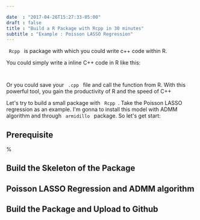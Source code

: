 ```yaml
---

date  : "2017-04-26T15:27:33-05:00"
draft : false
title : "Build a R Package with Rcpp in 30 minutes"
subtitle : "Example : Poisson LASSO Regression"
---
```


<code> Rcpp </code> is package with which you could write c++ code within R. 

You could simply write a inline C++ code in R like this:

<code>
</code>

Or you could save your <code> .cpp </code> file and call the function from R. With this
powerful tool, you gain the productivity of R and the speed of C++

Let's try to build a small package with <code> Rcpp </code>. Take the Poisson LASSO regression as an 
example. I'm gonna to install this model with ADMM algorithm and through <code> armidillo </code> package.
So let's get start:

## Prerequisite
% 

## Build the Skeleton of the Package

## Poisson LASSO Regression and ADMM algorithm

## Build the Package and Upload to Github
